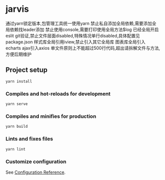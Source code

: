 <!--
 * @Author: yzf
 * @Date: 2020-11-03 13:38:14
 * @LastEditTime: 2020-11-04 15:18:58
 * @LastEditors: yzf
 * @Description: 说明,请仔细阅读
 * @FilePath: /alex/Volumes/project/hex/jarvis/README.md
 * @symbol_custom_string_obkoro1: 大威天龙,世尊地藏,般若诸佛,般若巴麻空,没有bug
-->
# jarvis

通过yarn锁定版本,包管理工具统一使用yarn
禁止私自添加全局依赖,需要添加全局依赖找leader添加
禁止使用console,需要打印使用全局方法$log
已经全局开启eslit git验证,禁止文件层面disabled,特殊情况单行disabled,具体配置见package.json
样式库全局引用iview,禁止引入其它全局库
图表库全局引入echarts
ajax引入axios
单文件原则上不能超过500行代码,超出请拆解文件与方法,方便后期维护

## Project setup
```
yarn install
```

### Compiles and hot-reloads for development
```
yarn serve
```

### Compiles and minifies for production
```
yarn build
```

### Lints and fixes files
```
yarn lint
```

### Customize configuration
See [Configuration Reference](https://cli.vuejs.org/config/).
